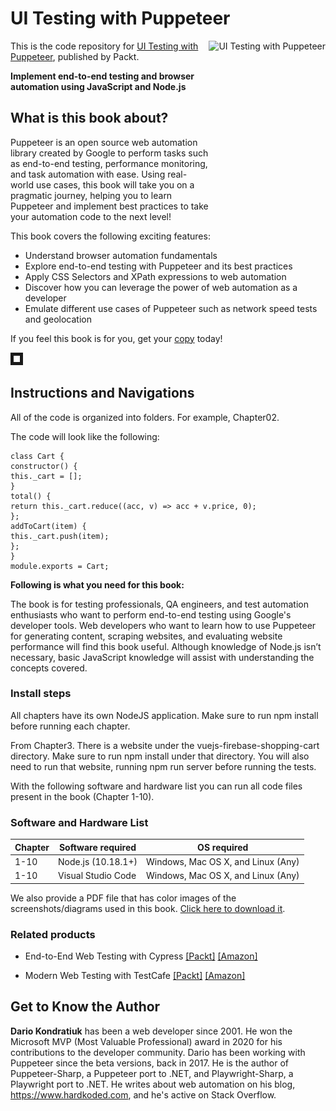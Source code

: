 # UI Testing with Puppeteer

<a href="https://www.packtpub.com/product/ui-testing-with-puppeteer/9781800206786?utm_source=github&utm_medium=repository&utm_campaign=9781800206786"><img src="https://static.packt-cdn.com/products/9781800206786/cover/smaller" alt="UI Testing with Puppeteer" height="256px" align="right"></a>

This is the code repository for [UI Testing with Puppeteer](https://www.packtpub.com/product/ui-testing-with-puppeteer/9781800206786?utm_source=github&utm_medium=repository&utm_campaign=9781800206786), published by Packt.

**Implement end-to-end testing and browser automation using JavaScript and Node.js**

## What is this book about?
Puppeteer is an open source web automation library created by Google to perform tasks such as end-to-end testing, performance monitoring, and task automation with ease. Using real-world use cases, this book will take you on a pragmatic journey, helping you to learn Puppeteer and implement best practices to take your automation code to the next level!


This book covers the following exciting features: 
* Understand browser automation fundamentals
* Explore end-to-end testing with Puppeteer and its best practices
* Apply CSS Selectors and XPath expressions to web automation
* Discover how you can leverage the power of web automation as a developer
* Emulate different use cases of Puppeteer such as network speed tests and geolocation

If you feel this book is for you, get your [copy](https://www.amazon.com/dp/180020678X) today!

<a href="https://www.packtpub.com/?utm_source=github&utm_medium=banner&utm_campaign=GitHubBanner"><img src="https://raw.githubusercontent.com/PacktPublishing/GitHub/master/GitHub.png" 
alt="https://www.packtpub.com/" border="5" /></a>


## Instructions and Navigations
All of the code is organized into folders. For example, Chapter02.

The code will look like the following:
```
class Cart {
constructor() {
this._cart = [];
}
total() {
return this._cart.reduce((acc, v) => acc + v.price, 0);
};
addToCart(item) {
this._cart.push(item);
};
}
module.exports = Cart;
```

**Following is what you need for this book:**

The book is for testing professionals, QA engineers, and test automation enthusiasts who want to perform end-to-end testing using Google's developer tools. Web developers who want to learn how to use Puppeteer for generating content, scraping websites, and evaluating website performance will find this book useful. Although knowledge of Node.js isn’t necessary, basic JavaScript knowledge will assist with understanding the concepts covered.

### Install steps

All chapters have its own NodeJS application. Make sure to run npm install before running each chapter.

From Chapter3. There is a website under the vuejs-firebase-shopping-cart directory. Make sure to run npm install under that directory. You will also need to run that website, running npm run server before running the tests.

With the following software and hardware list you can run all code files present in the book (Chapter 1-10).

### Software and Hardware List

| Chapter  | Software required                   | OS required                        |
| -------- | ------------------------------------| -----------------------------------|
| 1-10     | Node.js (10.18.1+)                 | Windows, Mac OS X, and Linux (Any) |
| 1-10     | Visual Studio Code                  | Windows, Mac OS X, and Linux (Any) |


We also provide a PDF file that has color images of the screenshots/diagrams used in this book. [Click here to download it](https://static.packt-cdn.com/downloads/9781800206786_ColorImages.pdf).


### Related products <Other books you may enjoy>
* End-to-End Web Testing with Cypress [[Packt]](https://www.packtpub.com/product/end-to-end-web-testing-with-cypress/9781839213854?utm_source=github&utm_medium=repository&utm_campaign=9781839213854) [[Amazon]](https://www.amazon.com/dp/183921385X)

* Modern Web Testing with TestCafe [[Packt]](https://www.packtpub.com/product/modern-web-testing-with-testcafe/9781800200951?utm_source=github&utm_medium=repository&utm_campaign=9781800200951) [[Amazon]](https://www.amazon.com/dp/1800200951)

## Get to Know the Author
**Dario Kondratiuk**
has been a web developer since 2001. He won the Microsoft MVP (Most Valuable Professional) award in 2020 for his contributions to the developer community. Dario has been working with Puppeteer since the beta versions, back in 2017. He is the author of Puppeteer-Sharp, a Puppeteer port to .NET, and Playwright-Sharp, a Playwright port to .NET. He writes about web automation on his blog, https://www.hardkoded.com, and he's active on Stack Overflow.






